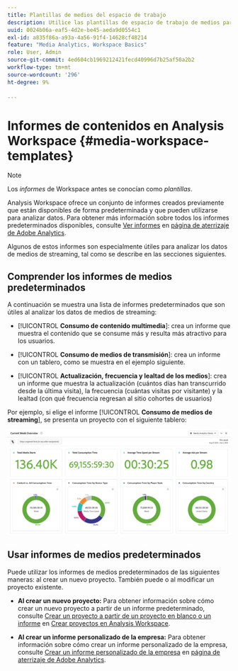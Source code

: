 ```yaml
---
title: Plantillas de medios del espacio de trabajo
description: Utilice las plantillas de espacio de trabajo de medios para analizar los datos de seguimiento. Elija plantillas estándar para medios de adquisición o de transmisión, o cree sus propias plantillas personalizadas.
uuid: 0024b06a-eaf5-4d2e-be45-aeda9d0554c1
exl-id: a835f86a-a93a-4a56-91f4-14628cf48214
feature: "Media Analytics, Workspace Basics"
role: User, Admin
source-git-commit: 4ed604cb1969212421fecd40996d7b25af50a2b2
workflow-type: tm+mt
source-wordcount: '296'
ht-degree: 9%

---
```


# Informes de contenidos en Analysis Workspace {#media-workspace-templates}

>[!NOTE]
>
>Los *informes* de Workspace antes se conocían como *plantillas*.

Analysis Workspace ofrece un conjunto de informes creados previamente que están disponibles de forma predeterminada y que pueden utilizarse para analizar datos. Para obtener más información sobre todos los informes predeterminados disponibles, consulte [Ver informes](https://experienceleague.adobe.com/docs/analytics/analyze/landing.html?lang=en#menus) en [página de aterrizaje de Adobe Analytics](https://experienceleague.adobe.com/docs/analytics/analyze/landing.html?lang=es).

Algunos de estos informes son especialmente útiles para analizar los datos de medios de streaming, tal como se describe en las secciones siguientes.

## Comprender los informes de medios predeterminados

A continuación se muestra una lista de informes predeterminados que son útiles al analizar los datos de medios de streaming:

* [!UICONTROL **Consumo de contenido multimedia**]: crea un informe que muestra el contenido que se consume más y resulta más atractivo para los usuarios.

* [!UICONTROL **Consumo de medios de transmisión**]: crea un informe con un tablero, como se muestra en el ejemplo siguiente.

* [!UICONTROL **Actualización, frecuencia y lealtad de los medios**]: crea un informe que muestra la actualización (cuántos días han transcurrido desde la última visita), la frecuencia (cuántas visitas por visitante) y la lealtad (con qué frecuencia regresan al sitio cohortes de usuarios)

Por ejemplo, si elige el informe [!UICONTROL **Consumo de medios de streaming**], se presenta un proyecto con el siguiente tablero:

![](/help/reporting/assets/aa-workspace.png)

## Usar informes de medios predeterminados

Puede utilizar los informes de medios predeterminados de las siguientes maneras:
al crear un nuevo proyecto. También puede o al modificar un proyecto existente.

* **Al crear un nuevo proyecto:** Para obtener información sobre cómo crear un nuevo proyecto a partir de un informe predeterminado, consulte [Crear un proyecto a partir de un proyecto en blanco o un informe](https://experienceleague.adobe.com/docs/analytics/analyze/analysis-workspace/build-workspace-project/create-projects.html?lang=en#create-a-project-from-a-blank-project-or-a-report) en [Crear proyectos en Analysis Workspace](https://experienceleague.adobe.com/docs/analytics/analyze/analysis-workspace/build-workspace-project/create-projects.html?lang=en#create-a-project-from-a-blank-project-or-a-report).

* **Al crear un informe personalizado de la empresa:** Para obtener información sobre cómo crear un informe personalizado de la empresa, consulte [Crear un informe personalizado de la empresa](https://experienceleague.adobe.com/docs/analytics/analyze/landing.html?lang=en#company-report) en [página de aterrizaje de Adobe Analytics](https://experienceleague.adobe.com/docs/analytics/analyze/landing.html?lang=es).
